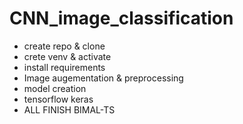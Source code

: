 # CNN_image_classification

- create repo & clone
- crete venv & activate
- install requirements
- Image augementation & preprocessing 
- model creation 
- tensorflow keras
- ALL  FINISH BIMAL-TS
